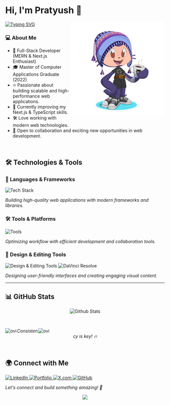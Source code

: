 # Hi, I'm Pratyush 👋
[![Typing SVG](https://readme-typing-svg.demolab.com/?lines=👋+Welcome+to+my+GitHub!;MERN+Stack+Developer;UI/UX+Designer)](https://git.io/typing-svg)
<img src="https://github.com/Glitchier/Glitchier/blob/main/octocat.png" align="right" width="300" height="300" />

### 💻 About Me

<p align="left">
  <ul>
    <li>🚀 Full-Stack Developer (MERN & Next.js Enthusiast)</li>
    <li>🎓 Master of Computer Applications Graduate (2022)</li>
    <li>🔥 Passionate about building scalable and high-performance web applications.</li>
    <li>🌱 Currently improving my Next.js & TypeScript skills.</li>
    <li>🛠️ Love working with modern web technologies.</li>
    <li>📜 Open to collaboration and exciting new opportunities in web development. </li>
  </ul>
</p>
<br>

## 🛠️ Technologies & Tools

### 🚀 Languages & Frameworks
<p align="left">
  <img src="https://skillicons.dev/icons?i=js,ts,react,nextjs,nodejs,express,mongodb,redux,mysql,postgres,cpp,java,python" alt="Tech Stack" />
</p>
<p><em>Building high-quality web applications with modern frameworks and libraries.</em></p>

### 🛠️ Tools & Platforms
<p align="left">
  <img src="https://skillicons.dev/icons?i=git,github,docker,postman,vscode" alt="Tools" />
</p>
<p><em>Optimizing workflow with efficient development and collaboration tools.</em></p>

### 🎨 Design & Editing Tools
<p align="left">
  <img src="https://skillicons.dev/icons?i=figma,ai,ps" alt="Design & Editing Tools" />
  <img src="https://upload.wikimedia.org/wikipedia/commons/9/90/DaVinci_Resolve_17_logo.svg" width="40" height="40" alt="DaVinci Resolve"/>
</p>
<p><em>Designing user-friendly interfaces and creating engaging visual content.</em></p>

---

## 📊 GitHub Stats
  <p align="center" >
    <img src="http://github-readme-streak-stats.herokuapp.com?user=Glitchier&theme=algolia&hide_border=false&date_format=j%20M%5B%20Y%5D&fire=DD2727" alt="Github Stats"  />
  </p> 
  <br>
  <p>
    <a href="https://github.com/SachinSemwal007">
      <span>
        <img align="left" src="https://github-readme-stats.vercel.app/api/top-langs?username=Glitchier&show_icons=true&locale=en&layout=compact&theme=algolia" alt="ovi"/>
        <img align="right" src="https://github-readme-stats.vercel.app/api?username=Glitchier&show_icons=true&locale=en&theme=algolia" alt="ovi" width="400px"/>
      </span>
    </a>
  </p>
<p align="center"><em>Consistency is key! 🔥</em></p>
<br>

## 🌍 Connect with Me
<p align="left">
  <a href="https://www.linkedin.com/in/pratyush-kumar-2059071b6">
    <img src="https://upload.wikimedia.org/wikipedia/commons/c/ca/LinkedIn_logo_initials.png" width="40" height="40" alt="LinkedIn"/>
  </a>
  <a href="#">
    <img src="https://upload.wikimedia.org/wikipedia/commons/c/c4/Globe_icon.svg" width="40" height="40" alt="Portfolio"/>
  </a>
  <a href="https://twitter.com/pratyush_K9">
    <img src="https://upload.wikimedia.org/wikipedia/commons/5/53/X_logo_2023_original.svg" width="40" height="40" alt="X.com"/>
  </a>
  <a href="https://github.com/Glitchier">
    <img src="https://upload.wikimedia.org/wikipedia/commons/9/91/Octicons-mark-github.svg" width="40" height="40" alt="GitHub"/>
  </a>
</p>
<p><em>Let's connect and build something amazing! 🚀</em></p>

<p align="center">
  <img src="https://raw.githubusercontent.com/abhisheknaiidu/abhisheknaiidu/master/code.gif" width="400"/>
</p>
